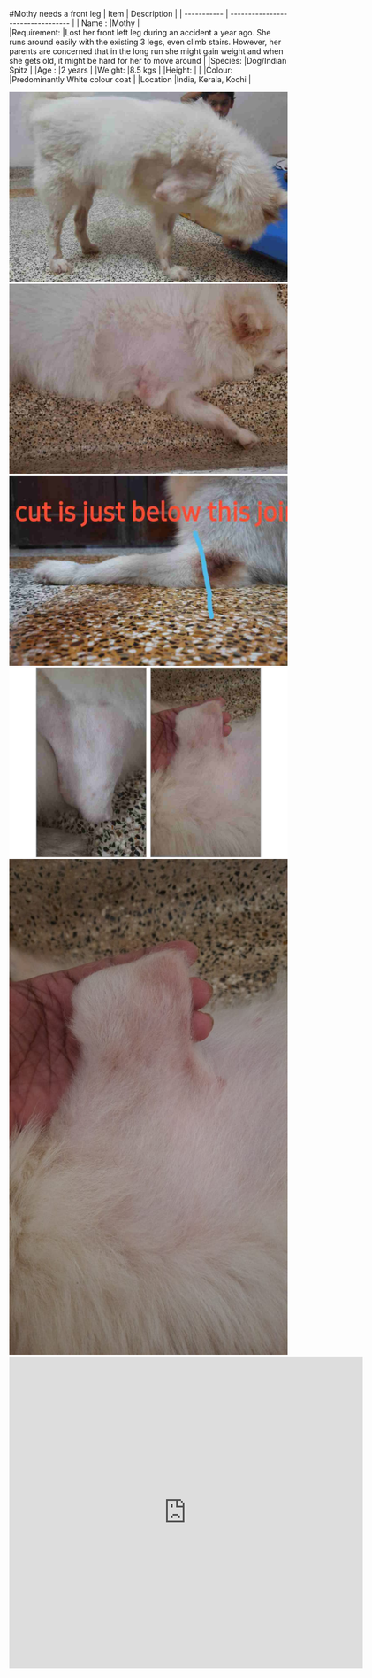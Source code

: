 #Mothy needs a front leg
| Item     | Description                          |
| ----------- | --------------------------------- |
| Name :      |Mothy                              |  
|Requirement: |Lost her front left leg during an accident a year ago. She runs around easily with the existing 3 legs, even climb stairs. However, her parents are concerned that in the long run she might gain weight and when she gets old, it might be hard for her to move around |
|Species:     |Dog/Indian Spitz                   |
|Age :        |2 years                            |
|Weight:      |8.5 kgs                            |
|Height:      |                                   |
|Colour:      |Predominantly White colour coat    |
|Location     |India, Kerala, Kochi               |
<!-- Slider main container -->
<div class="swiper">
<!-- Additional required wrapper -->
<div class="swiper-wrapper">
    <!-- Slides -->
    <div class="swiper-slide">   
        <center><img src="../../images/projects/mothydog/1.jpg" alt="Mothy"></center>
        </div>
    <div class="swiper-slide">
        <center><img src="../../images/projects/mothydog/2.jpg" alt="Mothy"></center> 
    </div>
    <div class="swiper-slide">
        <center><img src="../../images/projects/mothydog/3.jpg" alt="Mothy"></center>
    </div>
    <div class="swiper-slide">
        <center><img src="../../images/projects/mothydog/4.jpg" alt="Mothy"></center> 
    </div>
    <div class="swiper-slide">
        <center><img src="../../images/projects/mothydog/5.jpeg" alt="Mothy"></center> 
    </div>
         <div class="swiper-slide">
        <center><iframe src="https://youtu.be/jQ2UmnDj8Co" width="640" height="564" frameborder="0" allow="autoplay; fullscreen" allowfullscreen></iframe></center>
    </div>
</div>
<div class="swiper-pagination"></div>
<div class="swiper-button-prev"></div>
<div class="swiper-button-next"></div>
</div>






